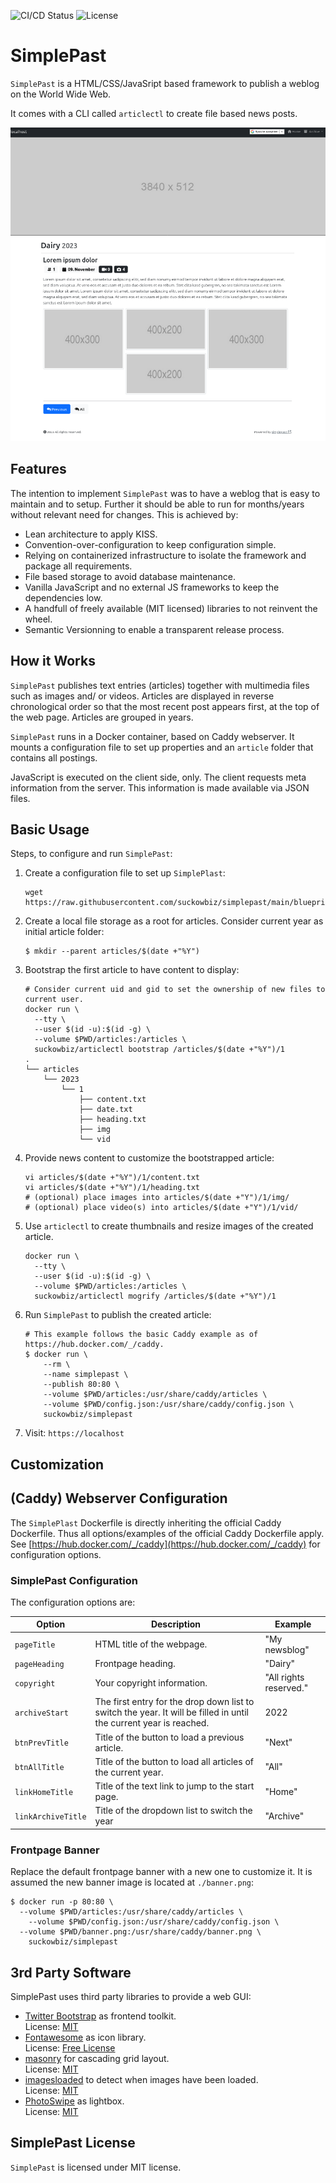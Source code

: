 ![CI/CD Status](https://img.shields.io/github/actions/workflow/status/suckowbiz/simplepast/publish.yml)
![License](https://img.shields.io/github/license/suckowbiz/simplepast)

# SimplePast

`SimplePast` is a HTML/CSS/JavaSript based framework to publish a weblog on the World Wide Web.

It comes with a CLI called `articlectl` to create file based news posts.

![Screenshot](./screen.png)

## Features

The intention to implement `SimplePast` was to have a weblog that is easy to maintain and to setup. Further it should be able to run for months/years without relevant need for changes. This is achieved by:

- Lean architecture to apply KISS.
- Convention-over-configuration to keep configuration simple.
- Relying on containerized infrastructure to isolate the framework and package all requirements.
- File based storage to avoid database maintenance.
- Vanilla JavaScript and no external JS frameworks to keep the dependencies low. 
- A handfull of freely available (MIT licensed) libraries to not reinvent the wheel.
- Semantic Versionning to enable a transparent release process.

## How it Works

`SimplePast` publishes text entries (articles) together with multimedia files such as images and/ or videos. Articles are displayed in reverse chronological order so that the most recent post appears first, at the top of the web page. Articles are grouped in years.

`SimplePast` runs in a Docker container, based on Caddy webserver. It mounts a configuration file to set up properties and an `article` folder that contains all postings.

JavaScript is executed on the client side, only. The client requests meta information from the server. This information is made available via JSON files. 

## Basic Usage

Steps, to configure and run `SimplePast`:

1. Create a configuration file to set up `SimplePlast`:

   ```shell
   wget https://raw.githubusercontent.com/suckowbiz/simplepast/main/blueprints/config.json
   ```

1. Create a local file storage as a root for articles. Consider current year as initial article folder:

   ```shell
   $ mkdir --parent articles/$(date +"%Y")
   ```

1. Bootstrap the first article to have content to display:

   ```shell
   # Consider current uid and gid to set the ownership of new files to current user.
   docker run \
     --tty \
     --user $(id -u):$(id -g) \
     --volume $PWD/articles:/articles \
     suckowbiz/articlectl bootstrap /articles/$(date +"%Y")/1
   .
   └── articles
       └── 2023
           └── 1
               ├── content.txt
               ├── date.txt
               ├── heading.txt
               ├── img
               └── vid
   ```

1. Provide news content to customize the bootstrapped article:

   ```shell
   vi articles/$(date +"%Y")/1/content.txt
   vi articles/$(date +"%Y")/1/heading.txt
   # (optional) place images into articles/$(date +"Y")/1/img/
   # (optional) place video(s) into articles/$(date +"Y")/1/vid/
   ```

1.  Use `articlectl` to create thumbnails and resize images of the created article.

    ```shell
    docker run \
      --tty \
      --user $(id -u):$(id -g) \
      --volume $PWD/articles:/articles \
      suckowbiz/articlectl mogrify /articles/$(date +"%Y")/1
    ```

1. Run `SimplePast` to publish the created article:

   ```shell
   # This example follows the basic Caddy example as of https://hub.docker.com/_/caddy.
   $ docker run \
       --rm \
       --name simplepast \
       --publish 80:80 \
       --volume $PWD/articles:/usr/share/caddy/articles \
       --volume $PWD/config.json:/usr/share/caddy/config.json \
       suckowbiz/simplepast
   ```

1. Visit: `https://localhost`

## Customization

## (Caddy) Webserver Configuration

The `SimplePlast` Dockerfile is directly inheriting the official Caddy Dockerfile. Thus all options/examples of the official Caddy Dockerfile apply. See [https://hub.docker.com/_/caddy](https://hub.docker.com/_/caddy) for configuration options.

### SimplePast Configuration

The configuration options are:

| Option | Description | Example |
| ------ | ----------- | ------- |
| `pageTitle` | HTML title of the webpage. | "My newsblog" |
| `pageHeading` | Frontpage heading. | "Dairy" |
| `copyright` | Your copyright information. | "All rights reserved." |
| `archiveStart` | The first entry for the drop down list to switch the year. It will be filled in until the current year is reached. | 2022 |
| `btnPrevTitle` | Title of the button to load a previous article. | "Next" |
| `btnAllTitle` | Title of the button to load all articles of the current year. | "All" |
| `linkHomeTitle` | Title of the text link to jump to the start page. | "Home" |
| `linkArchiveTitle` | Title of the dropdown list to switch the year | "Archive" |

### Frontpage Banner 

Replace the default frontpage banner with a new one to customize it. It is assumed the new banner image is located at `./banner.png`:

```shell
$ docker run -p 80:80 \
  --volume $PWD/articles:/usr/share/caddy/articles \
	--volume $PWD/config.json:/usr/share/caddy/config.json \
  --volume $PWD/banner.png:/usr/share/caddy/banner.png \
	suckowbiz/simplepast
```

## 3rd Party Software

SimplePast uses third party libraries to provide a web GUI:

- [Twitter Bootstrap](https://getbootstrap.com/) as frontend toolkit.  
  License: [MIT](https://github.com/twbs/bootstrap/blob/main/LICENSE)
- [Fontawesome](https://fontawesome.com/) as icon library.  
  License: [Free License](https://fontawesome.com/license/free)
- [masonry](https://github.com/desandro/masonry) for cascading grid layout.  
  License: [MIT](https://desandro.mit-license.org/)
- [imagesloaded](https://github.com/desandro/imagesloaded) to detect when images have been loaded.  
  License: [MIT](https://desandro.mit-license.org/)
- [PhotoSwipe](https://github.com/dimsemenov/photoswipe) as lightbox.  
  License: [MIT](https://github.com/dimsemenov/PhotoSwipe/blob/master/LICENSE)

## SimplePast License

`SimplePast` is licensed under MIT license.
